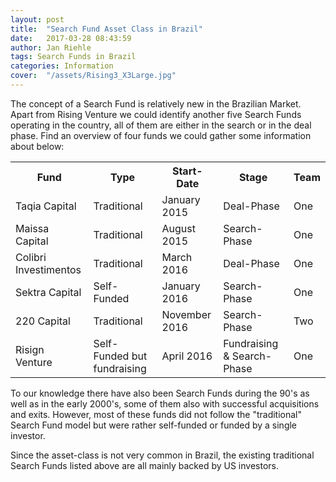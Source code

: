 ```yaml
---
layout: post
title:  "Search Fund Asset Class in Brazil"
date:   2017-03-28 08:43:59
author: Jan Riehle
tags: Search Funds in Brazil
categories: Information
cover:  "/assets/Rising3_X3Large.jpg"
---
```



The concept of a Search Fund is relatively new in the Brazilian Market. Apart from Rising Venture we could identify another five Search Funds operating in the country, all of them are either in the search or in the deal phase.  Find an overview of four funds we could gather some information about below:

<table cellspacing="0" cellpadding="0">

  <tr>
    <th>Fund</th>
    <th>Type</th>
    <th>Start-Date</th>
    <th>Stage</th>
    <th>Team</th>
  </tr>


  <tr class="even">
    <td>Taqia Capital</td>
    <td>Traditional</td>
    <td>January 2015</td>
    <td>Deal-Phase</td>
    <td>One</td>
  </tr>

  <tr>
    <td>Maissa Capital</td>
    <td>Traditional</td>
    <td>August 2015</td>
    <td>Search-Phase</td>
    <td>One</td>
  </tr>

  <tr>
    <td>Colibri Investimentos</td>
    <td>Traditional</td>
    <td>March 2016</td>
    <td>Deal-Phase</td>
    <td>One</td>
  </tr>

  <tr>
    <td>Sektra Capital</td>
    <td>Self-Funded</td>
    <td>January 2016</td>
    <td>Search-Phase</td>
    <td>One</td>
  </tr>

  <tr>
    <td>220 Capital</td>
    <td>Traditional</td>
    <td>November 2016</td>
    <td>Search-Phase</td>
    <td>Two</td>
  </tr>

  <tr>
    <td>Risign Venture</td>
    <td>Self-Funded but fundraising</td>
    <td>April 2016</td>
    <td>Fundraising & Search-Phase</td>
    <td>One</td>
  </tr>
</table>

To our knowledge there have also been Search Funds during the 90's as well as in the early 2000's, some of them also with successful acquisitions and exits. However, most of these funds did not follow the "traditional" Search Fund model but were rather self-funded or funded by a single investor.

Since the asset-class is not very common in Brazil, the existing traditional Search Funds listed above are all mainly backed by US investors.
